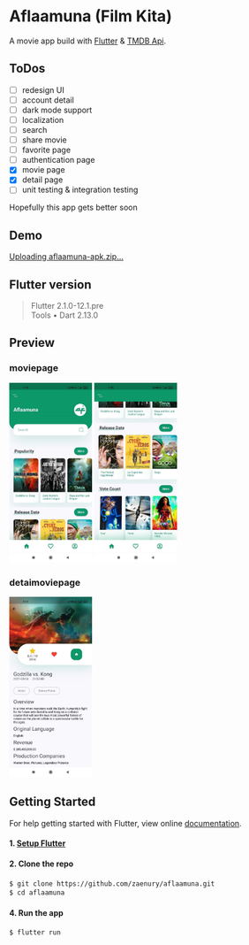 # Aflaamuna (Film Kita)

A movie app build with [Flutter](https://flutter.dev/) & [TMDB Api](https://developers.themoviedb.org/3/getting-started/introduction).

## ToDos
- [ ] redesign UI
- [ ] account detail
- [ ] dark mode support
- [ ] localization
- [ ] search
- [ ] share movie
- [ ] favorite page
- [ ] authentication page
- [x] movie page
- [x] detail page
- [ ] unit testing & integration testing

Hopefully this app gets better soon
## Demo
[Uploading aflaamuna-apk.zip…](Download)

## Flutter version
>Flutter 2.1.0-12.1.pre  
>Tools • Dart 2.13.0

## Preview

### moviepage

<img src="assets/images/movie-page.jpg" alt="movie page 1" width="150"></img>
<img src="assets/images/movie-page2.jpg" alt="movie page 2"  width="150"></img>

### detaimoviepage
<img src="assets/images/movie-detail-page.jpg" alt="movie detail page"  width="150"></img>

## Getting Started

For help getting started with Flutter, view online
[documentation](https://flutter.dev/).

#### 1. [Setup Flutter](https://flutter.dev/docs/get-started/install)

#### 2. Clone the repo

```sh
$ git clone https://github.com/zaenury/aflaamuna.git
$ cd aflaamuna
```

#### 4. Run the app

```sh
$ flutter run
